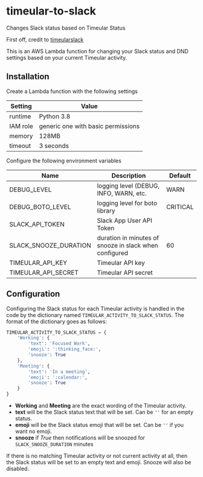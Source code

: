 # timeular-to-slack

Changes Slack status based on Timeular Status

First off, credit to [timeularslack](https://github.com/mapledyne/timeularslack)

This is an AWS Lambda function for changing your Slack status and DND settings based 
on your current Timeular activity.

## Installation

Create a Lambda function with the following settings

| Setting | Value |
| --- | --- |
| runtime | Python 3.8 |
| IAM role | generic one with basic permissions |
| memory | 128MB |
| timeout | 3 seconds |

Configure the following environment variables

| Name     | Description | Default |
| --- | --- | --- |
| DEBUG_LEVEL | logging level (DEBUG, INFO, WARN, etc. | WARN |
| DEBUG_BOTO_LEVEL | logging level for boto library | CRITICAL |
| SLACK_API_TOKEN | Slack App User API Token | |
| SLACK_SNOOZE_DURATION | duration in minutes of snooze in slack when configured | 60 |
| TIMEULAR_API_KEY | Timeular API key | |
| TIMEULAR_API_SECRET | Timeular API secret | |

## Configuration

Configuring the Slack status for each Timeular activity is handled in the code
by the dictionary named `TIMEULAR_ACTIVITY_TO_SLACK_STATUS`. The format of the 
dictionary goes as follows:

```python
TIMEULAR_ACTIVITY_TO_SLACK_STATUS = {
    'Working': {
        'text': 'Focused Work',
        'emoji': ':thinking_face:',
        'snooze': True
    },
    'Meeting': {
        'text': 'In a meeting',
        'emoji': ':calendar:',
        'snooze': True
    }
}
```

* **Working** and **Meeting** are the exact wording of the Timeular activity.
* **text** will be the Slack status text that will be set. Can be `''` for an empty status.
* **emoji** will be the Slack status emoji that will be set. Can be `''` if you want no emoji.
* **snooze** if _True_ then notifications will be snoozed for `SLACK_SNOOZE_DURATION` minutes

If there is no matching Timeular activity or not current activity at all, then the Slack status 
will be set to an empty text and emoji. Snooze will also be disabled.